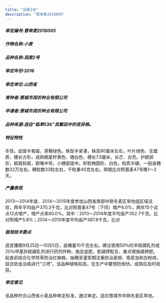 ```yaml
---
title: "润麦2号"
description: "晋审麦2016005"
---
```

##### 审定编号:晋审麦2016005

##### 作物名称:小麦

##### 品种名称:润麦2号

##### 审定年份:2016

##### 审定单位:山西省

##### 育种者:晋城市润农种业有限公司  

##### 申请者:晋城市润农种业有限公司

##### 品种来源:选自“临旱536”良繁田中的变异株。

##### 特征特性
冬性。幼苗半匍匐，芽鞘绿色。株型半紧凑，株高90厘米左右，叶片绿色、无蜡质，穗长方形，成熟期茎秆黄色、穗白色，穗长7.5厘米，长芒、白壳。护颖卵形，颖肩斜肩，颖嘴中弯，小穗密度中。籽粒椭圆形、白色，粒质半硬。一般亩穗数32万左右，穗粒数33粒左右，千粒重40克左右。熟期比对照晋麦47号晚1～2 天。

##### 产量表现
2013～2014年度、2014～2015年度参加山西省南部中熟冬麦区旱地组区域试验，两年平均亩产370.3千克，比对照晋麦47号（下同）增产6.0%，两年15个试点12点增产，增产点率80.0%。其中：2013～2014年度平均亩产352.7千克，比对照增产5.8%；2014～2015年度平均亩产387.8千克，比对

##### 栽培技术要点
适宜播期9月25日～10月5日，亩播量10千克左右。建议使用50％的辛硫磷乳剂或20％甲基异硫磷乳剂进行药剂拌种。施足底肥，氮磷钾配合，重点增施磷钾肥。起身前结合化学除草防治红蜘蛛，抽穗至灌浆期注重防治麦蚜、吸浆虫和白粉病，结合防虫治病进行“三喷”。该品种植株较高，在生产中要预防倒伏。成熟后及时收获。

##### 审定意见
该品种符合山西省小麦品种审定标准，通过审定。适应晋城市中熟冬麦区旱地。
